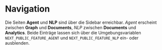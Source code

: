 # Navigation

Die Seiten **Agent** und **NLP** sind über die Sidebar erreichbar. *Agent* erscheint zwischen **Graph** und **Documents**, *NLP* zwischen **Documents** und **Analytics**. Beide Einträge lassen sich über die Umgebungsvariablen `NEXT_PUBLIC_FEATURE_AGENT` und `NEXT_PUBLIC_FEATURE_NLP` ein- oder ausblenden.
